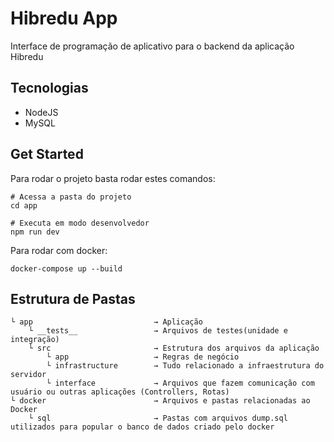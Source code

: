 # Hibredu App

Interface de programação de aplicativo para o backend da aplicação Hibredu

## Tecnologias 

- NodeJS
- MySQL

## Get Started

Para rodar o projeto basta rodar estes comandos:

``` shell
# Acessa a pasta do projeto
cd app

# Executa em modo desenvolvedor
npm run dev
```

Para rodar com docker:
``` shell
docker-compose up --build
```

## Estrutura de Pastas
``` shell
└ app                           → Aplicação
    └ __tests__                 → Arquivos de testes(unidade e integração)
    └ src                       → Estrutura dos arquivos da aplicação
        └ app                   → Regras de negócio
        └ infrastructure        → Tudo relacionado a infraestrutura do servidor
        └ interface             → Arquivos que fazem comunicação com usuário ou outras aplicações (Controllers, Rotas)
└ docker                        → Arquivos e pastas relacionadas ao Docker
    └ sql                       → Pastas com arquivos dump.sql utilizados para popular o banco de dados criado pelo docker
 ```